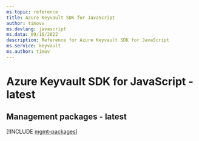 ```yaml
---
ms.topic: reference
title: Azure Keyvault SDK for JavaScript
author: timovv
ms.devlang: javascript
ms.data: 09/16/2022
description: Reference for Azure Keyvault SDK for JavaScript
ms.service: keyvault
ms.author: timov
---
```

# Azure Keyvault SDK for JavaScript - latest

## Management packages - latest
[!INCLUDE [mgmt-packages](keyvault-mgmt-index.md)]